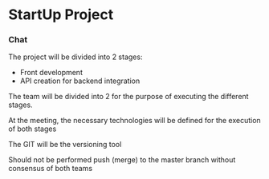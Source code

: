 <h1>StartUp Project </h1>
<h3>Chat</h3>
<p>
	The project will be divided into 2 stages:
	<ul>
		<li>Front development</li>
		<li>API creation for backend integration</li>
	</ul>
</p>
<p>
	The team will be divided into 2 for the purpose of executing the different stages.
</p>
<p>
	At the meeting, the necessary technologies will be defined for the execution of both stages
</p>
<p>
	The GIT will be the versioning tool
</p>
<p>
	Should not be performed push (merge) to the master branch without consensus of both teams
</p>
